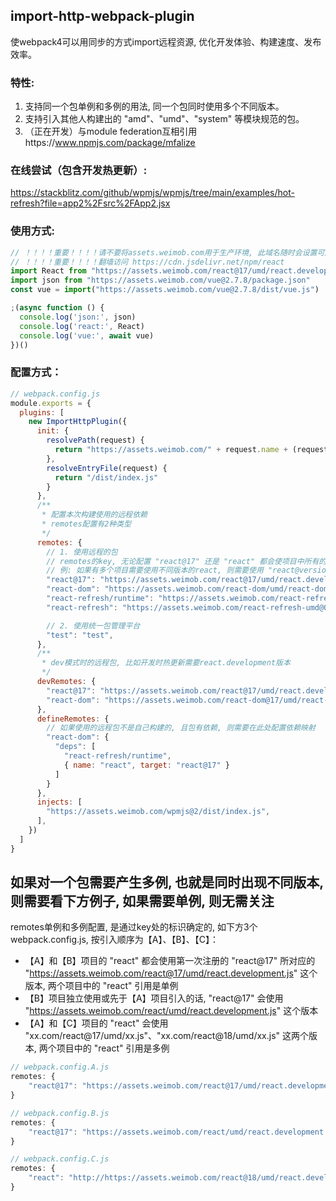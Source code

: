 ## import-http-webpack-plugin
使webpack4可以用同步的方式import远程资源, 优化开发体验、构建速度、发布效率。

### 特性:
1. 支持同一个包单例和多例的用法, 同一个包同时使用多个不同版本。
2. 支持引入其他人构建出的 "amd"、"umd"、"system" 等模块规范的包。
3. （正在开发）与module federation互相引用https://www.npmjs.com/package/mfalize
<!-- 3. （待支持）"import-http" 引入 "module federation exposes"。
4. （待支持）"module federation remotes" 引入 "import-http"。
5. （待支持）"import-http" 使用 "module federation shares"。
6. （待支持）"module federation shares" 使用 "import-http deps"。 -->

### 在线尝试（包含开发热更新）:

https://stackblitz.com/github/wpmjs/wpmjs/tree/main/examples/hot-refresh?file=app2%2Fsrc%2FApp2.jsx

### 使用方式:
``` js
// ！！！！重要！！！！请不要将assets.weimob.com用于生产环境, 此域名随时会设置可用域名白名单
// ！！！！重要！！！！翻墙访问 https://cdn.jsdelivr.net/npm/react
import React from "https://assets.weimob.com/react@17/umd/react.development.js"
import json from "https://assets.weimob.com/vue@2.7.8/package.json"
const vue = import("https://assets.weimob.com/vue@2.7.8/dist/vue.js")

;(async function () {
  console.log('json:', json)
  console.log('react:', React)
  console.log('vue:', await vue)
})()
```


### 配置方式：
``` js
// webpack.config.js
module.exports = {
  plugins: [
    new ImportHttpPlugin({
      init: {
        resolvePath(request) {
          return "https://assets.weimob.com/" + request.name + (request.version ? "@" + request.version : "")
        },
        resolveEntryFile(request) {
          return "/dist/index.js"
        }
      },
      /**
       * 配置本次构建使用的远程依赖
       * remotes配置有2种类型
       */
      remotes: {
        // 1. 使用远程的包
        // remotes的key, 无论配置 "react@17" 还是 "react" 都会使项目中所有的 "react" 使用远程依赖
        // 例: 如果有多个项目需要使用不同版本的react, 则需要使用 "react@version" 这种方式
        "react@17": "https://assets.weimob.com/react@17/umd/react.development.js",
        "react-dom": "https://assets.weimob.com/react-dom/umd/react-dom.development.js",
        "react-refresh/runtime": "https://assets.weimob.com/react-refresh-umd@0",
        "react-refresh": "https://assets.weimob.com/react-refresh-umd@0",

        // 2. 使用统一包管理平台
        "test": "test",
      },
      /**
       * dev模式时的远程包, 比如开发时热更新需要react.development版本
       */
      devRemotes: {
        "react@17": "https://assets.weimob.com/react@17/umd/react.development.js",
        "react-dom": "https://assets.weimob.com/react-dom@17/umd/react-dom.development.js",
      },
      defineRemotes: {
        // 如果使用的远程包不是自己构建的, 且包有依赖, 则需要在此处配置依赖映射
        "react-dom": {
          "deps": [
            "react-refresh/runtime",
            { name: "react", target: "react@17" }
          ]
        }
      },
      injects: [
        "https://assets.weimob.com/wpmjs@2/dist/index.js",
      ],
    })
  ]
}
```

## 如果对一个包需要产生多例, 也就是同时出现不同版本, 则需要看下方例子, 如果需要单例, 则无需关注

remotes单例和多例配置, 是通过key处的标识确定的, 如下方3个webpack.config.js, 按引入顺序为【A】、【B】、【C】：

* 【A】和【B】项目的 "react" 都会使用第一次注册的 "react@17" 所对应的 "https://assets.weimob.com/react@17/umd/react.development.js" 这个版本, 两个项目中的 "react" 引用是单例
* 【B】项目独立使用或先于【A】项目引入的话, "react@17" 会使用 "https://assets.weimob.com/react/umd/react.development.js" 这个版本
* 【A】和【C】项目的 "react" 会使用 "xx.com/react@17/umd/xx.js"、"xx.com/react@18/umd/xx.js" 这两个版本, 两个项目中的 "react" 引用是多例
``` js
// webpack.config.A.js
remotes: {
    "react@17": "https://assets.weimob.com/react@17/umd/react.development.js"
}

// webpack.config.B.js
remotes: {
    "react@17": "https://assets.weimob.com/react/umd/react.development.js"
}

// webpack.config.C.js
remotes: {
    "react": "http://https://assets.weimob.com/react@18/umd/react.development.js"
}
```